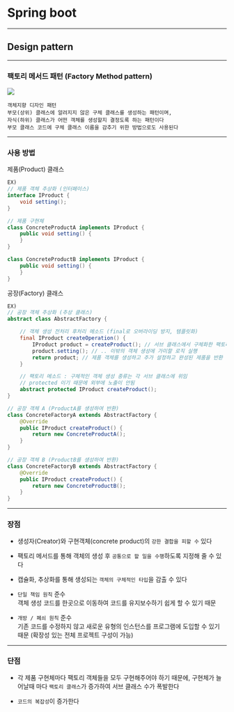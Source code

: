 # Spring boot
---
## Design pattern
---
### 팩토리 메서드 패턴 (Factory Method pattern)
![](https://img1.daumcdn.net/thumb/R1280x0/?scode=mtistory2&fname=https%3A%2F%2Fblog.kakaocdn.net%2Fdn%2FbGSapI%2FbtrXrUuRTbI%2FGE3mdXKb38rJFkJMqHIKm0%2Fimg.png)
```
객체지향 디자인 패턴
부모(상위) 클래스에 알려지지 않은 구체 클래스를 생성하는 패턴이며,
자식(하위) 클래스가 어떤 객체를 생성할지 결정도록 하는 패턴이다
부모 클래스 코드에 구체 클래스 이름을 감추기 위한 방법으로도 사용된다
```
---
### 사용 방법
제품(Product) 클래스
```java
EX)
// 제품 객체 추상화 (인터페이스)
interface IProduct {
    void setting();
}

// 제품 구현체
class ConcreteProductA implements IProduct {
    public void setting() {
    }
}

class ConcreteProductB implements IProduct {
    public void setting() {
    }
}
```
공장(Factory) 클래스
```java
EX)
// 공장 객체 추상화 (추상 클래스)
abstract class AbstractFactory {

    // 객체 생성 전처리 후처리 메소드 (final로 오버라이딩 방지, 템플릿화)
    final IProduct createOperation() {
        IProduct product = createProduct(); // 서브 클래스에서 구체화한 팩토리 메서드 실행
        product.setting(); // .. 이밖의 객체 생성에 가미할 로직 실행
        return product; // 제품 객체를 생성하고 추가 설정하고 완성된 제품을 반환
    }

    // 팩토리 메소드 : 구체적인 객체 생성 종류는 각 서브 클래스에 위임
    // protected 이기 때문에 외부에 노출이 안됨
    abstract protected IProduct createProduct();
}

// 공장 객체 A (ProductA를 생성하여 반환)
class ConcreteFactoryA extends AbstractFactory {
    @Override
    public IProduct createProduct() {
        return new ConcreteProductA();
    }
}

// 공장 객체 B (ProductB를 생성하여 반환)
class ConcreteFactoryB extends AbstractFactory {
    @Override
    public IProduct createProduct() {
        return new ConcreteProductB();
    }
}
```
---
### 장점
- 생성자(Creator)와 구현객체(concrete product)의 `강한 결합을 피할 수` 있다

- 팩토리 메서드를 통해 객체의 생성 후 `공통으로 할 일을 수행`하도록 지정해 줄 수 있다
- 캡슐화, 추상화를 통해 생성되는 `객체의 구체적인 타입`을 감출 수 있다

- `단일 책임 원칙` 준수   
객체 생성 코드를 한곳으로 이동하여 코드를 유지보수하기 쉽게 할 수 있기 때문
- `개방 / 폐쇠 원칙` 준수   
기존 코드를 수정하지 않고 새로운 유형의 인스턴스를 프로그램에 도입할 수 있기 때문 (확장성 있는 전체 프로젝트 구성이 가능)

---
### 단점
- 각 제품 구현체마다 팩토리 객체들을 모두 구현해주어야 하기 때문에, 구현체가 늘어날때 마다 `팩토리 클래스`가 증가하여 서브 클래스 수가 폭발한다

- `코드의 복잡성`이 증가한다